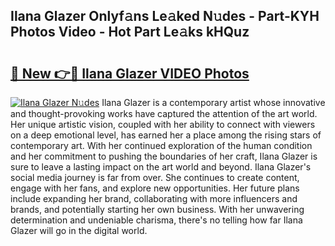 ## Ilana Glazer Onlyf𝚊ns Le𝚊ked N𝚞des - Part-KYH Photos Video - Hot Part Le𝚊ks kHQuz

# <h2><a href="http://ab46194.deff.icu/?id=Ilana+Glazer">🔗 New 👉🔴 Ilana Glazer VIDEO Photos</a></h2>

[![Ilana Glazer N𝚞des](https://i.imgur.com/rIISA9y.gif)](http://ab46194.deff.icu/?id=Ilana+Glazer)
Ilana Glazer is a contemporary artist whose innovative and thought-provoking works have captured the attention of the art world. Her unique artistic vision, coupled with her ability to connect with viewers on a deep emotional level, has earned her a place among the rising stars of contemporary art. With her continued exploration of the human condition and her commitment to pushing the boundaries of her craft, Ilana Glazer is sure to leave a lasting impact on the art world and beyond. Ilana Glazer's social media journey is far from over. She continues to create content, engage with her fans, and explore new opportunities. Her future plans include expanding her brand, collaborating with more influencers and brands, and potentially starting her own business. With her unwavering determination and undeniable charisma, there's no telling how far Ilana Glazer will go in the digital world.
